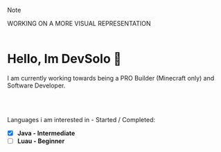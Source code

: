 
> [!NOTE]
WORKING ON A MORE VISUAL REPRESENTATION
<br/>
<br/>

# Hello, Im DevSolo 👋
I am currently working towards being a PRO Builder (Minecraft only) and Software Developer.

<br/>
<br/>

Languages i am interested in - Started / Completed:
- [x] **Java - Intermediate**
- [ ] **Luau - Beginner**
